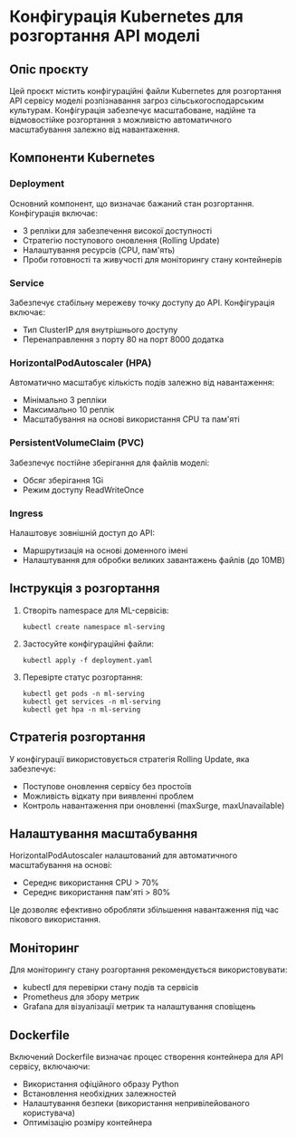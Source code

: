 # Конфігурація Kubernetes для розгортання API моделі

## Опіс проєкту

Цей проєкт містить конфігураційні файли Kubernetes для розгортання API сервісу моделі розпізнавання загроз сільськогосподарським культурам. Конфігурація забезпечує масштабоване, надійне та відмовостійке розгортання з можливістю автоматичного масштабування залежно від навантаження.

## Компоненти Kubernetes

### Deployment

Основний компонент, що визначає бажаний стан розгортання. Конфігурація включає:
- 3 репліки для забезпечення високої доступності
- Стратегію поступового оновлення (Rolling Update)
- Налаштування ресурсів (CPU, пам'ять)
- Проби готовності та живучості для моніторингу стану контейнерів

### Service

Забезпечує стабільну мережеву точку доступу до API. Конфігурація включає:
- Тип ClusterIP для внутрішнього доступу
- Перенаправлення з порту 80 на порт 8000 додатка

### HorizontalPodAutoscaler (HPA)

Автоматично масштабує кількість подів залежно від навантаження:
- Мінімально 3 репліки
- Максимально 10 реплік
- Масштабування на основі використання CPU та пам'яті

### PersistentVolumeClaim (PVC)

Забезпечує постійне зберігання для файлів моделі:
- Обсяг зберігання 1Gi
- Режим доступу ReadWriteOnce

### Ingress

Налаштовує зовнішній доступ до API:
- Маршрутизація на основі доменного імені
- Налаштування для обробки великих завантажень файлів (до 10MB)

## Інструкція з розгортання

1. Створіть namespace для ML-сервісів:
   ```
   kubectl create namespace ml-serving
   ```

2. Застосуйте конфігураційні файли:
   ```
   kubectl apply -f deployment.yaml
   ```

3. Перевірте статус розгортання:
   ```
   kubectl get pods -n ml-serving
   kubectl get services -n ml-serving
   kubectl get hpa -n ml-serving
   ```

## Стратегія розгортання

У конфігурації використовується стратегія Rolling Update, яка забезпечує:
- Поступове оновлення сервісу без простоїв
- Можливість відкату при виявленні проблем
- Контроль навантаження при оновленні (maxSurge, maxUnavailable)

## Налаштування масштабування

HorizontalPodAutoscaler налаштований для автоматичного масштабування на основі:
- Середнє використання CPU > 70%
- Середнє використання пам'яті > 80%

Це дозволяє ефективно обробляти збільшення навантаження під час пікового використання.

## Моніторинг

Для моніторингу стану розгортання рекомендується використовувати:
- kubectl для перевірки стану подів та сервісів
- Prometheus для збору метрик
- Grafana для візуалізації метрик та налаштування сповіщень

## Dockerfile

Включений Dockerfile визначає процес створення контейнера для API сервісу, включаючи:
- Використання офіційного образу Python
- Встановлення необхідних залежностей
- Налаштування безпеки (використання непривілейованого користувача)
- Оптимізацію розміру контейнера
